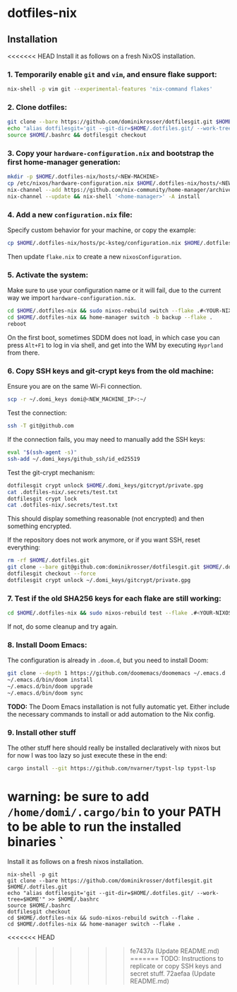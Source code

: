 # dotfiles-nix

## Installation
<<<<<<< HEAD
Install it as follows on a fresh NixOS installation.

### 1. Temporarily enable `git` and `vim`, and ensure flake support:
```sh
nix-shell -p vim git --experimental-features 'nix-command flakes'
```

### 2. Clone dotfiles:
```sh
git clone --bare https://github.com/dominikrosser/dotfilesgit.git $HOME/.dotfiles.git
echo "alias dotfilesgit='git --git-dir=$HOME/.dotfiles.git/ --work-tree=$HOME'" >> $HOME/.bashrc
source $HOME/.bashrc && dotfilesgit checkout
```

### 3. Copy your `hardware-configuration.nix` and bootstrap the first home-manager generation:
```sh
mkdir -p $HOME/.dotfiles-nix/hosts/<NEW-MACHINE>
cp /etc/nixos/hardware-configuration.nix $HOME/.dotfiles-nix/hosts/<NEW-MACHINE>/hardware-configuration.nix
nix-channel --add https://github.com/nix-community/home-manager/archive/master.tar.gz home-manager
nix-channel --update && nix-shell '<home-manager>' -A install
```

### 4. Add a new `configuration.nix` file:
Specify custom behavior for your machine, or copy the example:
```sh
cp $HOME/.dotfiles-nix/hosts/pc-ksteg/configuration.nix $HOME/.dotfiles-nix/hosts/<NEW-MACHINE>/configuration.nix
```
Then update `flake.nix` to create a new `nixosConfiguration`.

### 5. Activate the system:
Make sure to use your configuration name or it will fail, due to the current way we import `hardware-configuration.nix`.
```sh
cd $HOME/.dotfiles-nix && sudo nixos-rebuild switch --flake .#<YOUR-NIXOS-CONFIGURATION-NAME>
cd $HOME/.dotfiles-nix && home-manager switch -b backup --flake .
reboot
```
On the first boot, sometimes SDDM does not load, in which case you can press `Alt+F1` to log in via shell, and get into the WM by executing `Hyprland` from there.

### 6. Copy SSH keys and git-crypt keys from the old machine:
Ensure you are on the same Wi-Fi connection.
```sh
scp -r ~/.domi_keys domi@<NEW_MACHINE_IP>:~/
```
Test the connection:
```sh
ssh -T git@github.com
```
If the connection fails, you may need to manually add the SSH keys:
```sh
eval "$(ssh-agent -s)"
ssh-add ~/.domi_keys/github_ssh/id_ed25519
```
Test the git-crypt mechanism:
```sh
dotfilesgit crypt unlock $HOME/.domi_keys/gitcrypt/private.gpg
cat .dotfiles-nix/.secrets/test.txt
dotfilesgit crypt lock
cat .dotfiles-nix/.secrets/test.txt
```
This should display something reasonable (not encrypted) and then something encrypted.

If the repository does not work anymore, or if you want SSH, reset everything:
```sh
rm -rf $HOME/.dotfiles.git
git clone --bare git@github.com:dominikrosser/dotfilesgit.git $HOME/.dotfiles.git
dotfilesgit checkout --force
dotfilesgit crypt unlock ~/.domi_keys/gitcrypt/private.gpg
```

### 7. Test if the old SHA256 keys for each flake are still working:
```sh
cd $HOME/.dotfiles-nix && sudo nixos-rebuild test --flake .#<YOUR-NIXOS-CONFIGURATION-NAME>
```
If not, do some cleanup and try again.

### 8. Install Doom Emacs:
The configuration is already in `.doom.d`, but you need to install Doom:
```sh
git clone --depth 1 https://github.com/doomemacs/doomemacs ~/.emacs.d
~/.emacs.d/bin/doom install
~/.emacs.d/bin/doom upgrade
~/.emacs.d/bin/doom sync
```
**TODO:** The Doom Emacs installation is not fully automatic yet. Either include the necessary commands to install or add automation to the Nix config.

### 9. Install other stuff
The other stuff here should really be installed declaratively with nixos but for now I was too lazy so just execute these in the end:

``` sh
cargo install --git https://github.com/nvarner/typst-lsp typst-lsp
```
warning: be sure to add `/home/domi/.cargo/bin` to your PATH to be able to run the installed binaries
`
=======
Install it as follows on a fresh nixos installation.
```
nix-shell -p git
git clone --bare https://github.com/dominikrosser/dotfilesgit.git $HOME/.dotfiles.git
echo "alias dotfilesgit='git --git-dir=$HOME/.dotfiles.git/ --work-tree=$HOME'" >> $HOME/.bashrc
source $HOME/.bashrc
dotfilesgit checkout
cd $HOME/.dotfiles-nix && sudo-nixos-rebuild switch --flake .
cd $HOME/.dotfiles-nix && home-manager switch --flake .
```
<<<<<<< HEAD
>>>>>>> fe7437a (Update README.md)
=======
TODO: Instructions to replicate or copy SSH keys and secret stuff.
>>>>>>> 72aefaa (Update README.md)
